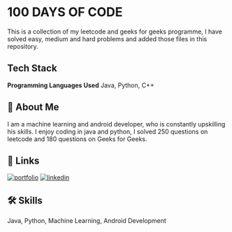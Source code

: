
# 100 DAYS OF CODE

This is a collection of my leetcode and geeks for geeks programme, I have solved easy, medium and hard problems and added those files in this repository. 




## Tech Stack

**Programming Languages Used** Java, Python, C++


## 🚀 About Me
I am a machine learning and android developer, who is constantly upskilling his skills. I enjoy coding in java and python, I solved 250 questions on leetcode and 180 questions on Geeks for Geeks. 


## 🔗 Links
[![portfolio](https://img.shields.io/badge/my_portfolio-000?style=for-the-badge&logo=ko-fi&logoColor=white)](https://sparshvit.github.io/sparshPortfolio.github.io/)
[![linkedin](https://img.shields.io/badge/linkedin-0A66C2?style=for-the-badge&logo=linkedin&logoColor=white)](https://www.linkedin.com/in/sparsh-jain-92a4a3227/)



## 🛠 Skills
Java, Python, Machine Learning, Android Development

